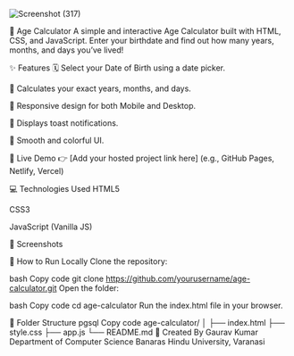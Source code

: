 ![Screenshot (317)](https://github.com/user-attachments/assets/fd62d6a4-69d3-4d32-800c-217014e7d4b1)

📅 Age Calculator
A simple and interactive Age Calculator built with HTML, CSS, and JavaScript. Enter your birthdate and find out how many years, months, and days you’ve lived!

✨ Features
🗓️ Select your Date of Birth using a date picker.

📆 Calculates your exact years, months, and days.

🚀 Responsive design for both Mobile and Desktop.

🔔 Displays toast notifications.

🎨 Smooth and colorful UI.

🔗 Live Demo
👉 [Add your hosted project link here]
(e.g., GitHub Pages, Netlify, Vercel)

💻 Technologies Used
HTML5

CSS3

JavaScript (Vanilla JS)

📸 Screenshots

🚀 How to Run Locally
Clone the repository:

bash
Copy code
git clone https://github.com/yourusername/age-calculator.git
Open the folder:

bash
Copy code
cd age-calculator
Run the index.html file in your browser.

📁 Folder Structure
pgsql
Copy code
age-calculator/
│
├── index.html
├── style.css
├── app.js
└── README.md
🙋 Created By
Gaurav Kumar
Department of Computer Science
Banaras Hindu University, Varanasi

